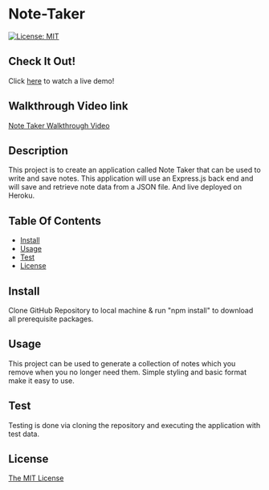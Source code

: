 # Note-Taker
 [![License: MIT](https://img.shields.io/badge/License-MIT-yellow.svg)](https://opensource.org/licenses/MIT)


## Check It Out!

Click [here](https://pacific-gorge-02297.herokuapp.com/) to watch a live demo!

## Walkthrough Video link

[Note Taker Walkthrough Video](https://drive.google.com/file/d/1ry4xQylT8qQ89NjUCxQn9tdQA8BSt3Qy/view)
 ## Description
This project is to create an application called Note Taker that can be used to write and save notes. This application will use an Express.js back end and will save and retrieve note data from a JSON file. And live deployed on Heroku.
## Table Of Contents

* [Install](#install)
* [Usage](#usage)
* [Test](#test)
* [License](#license)



## Install

Clone GitHub Repository to local machine & run "npm install" to download all prerequisite packages.

## Usage

This project can be used to generate a collection of notes which you remove when you no longer need them. Simple styling and basic format make it easy to use.

## Test
Testing is done via cloning the repository and executing the application with test data.

## License
[The MIT License](https://opensource.org/licenses/MIT)